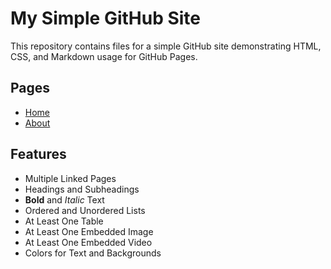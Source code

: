 # My Simple GitHub Site

This repository contains files for a simple GitHub site demonstrating HTML, CSS, and Markdown usage for GitHub Pages.

## Pages

- [Home](index.html)
- [About](about.html)

## Features

- Multiple Linked Pages
- Headings and Subheadings
- **Bold** and _Italic_ Text
- Ordered and Unordered Lists
- At Least One Table
- At Least One Embedded Image
- At Least One Embedded Video
- Colors for Text and Backgrounds

